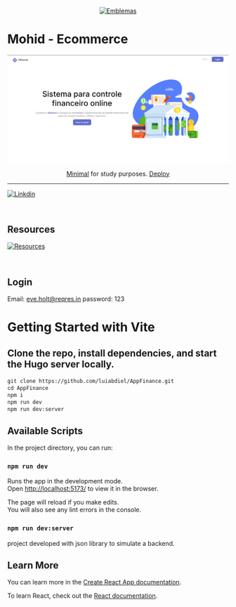 <div align="center">
 
[![Emblemas](http://ForTheBadge.com/images/badges/built-with-love.svg)](#)
 
 </div>

<h1 align="Star">
    Mohid - Ecommerce
</h1>

![Design preview from Mohid Ecommerce](./src/assets/template.png)

<p align="center"><a href="https://www.figma.com/file/F2M65bUd25vOCNfdvmeDTk/Minimal-Finance-Dashboard-(Community)?node-id=0%3A1&t=srSRkEelB2XBeXZb-0">Minimal</a>  for study purposes. <a href="https://inspiring-platypus-c20811.netlify.app/">Deploy</a></p>

<hr>

[![Linkdin](https://img.shields.io/badge/LinkedIn-0077B5?style=for-the-badge&logo=linkedin&logoColor=white)](https://www.linkedin.com/in/luiggiabdiel/)

<br>

## Resources
[![Resources](https://skillicons.dev/icons?i=react,ts,styledcomponents,git)](https://skillicons.dev)

<br>

## Login
Email: eve.holt@reqres.in
password: 123 

# Getting Started with Vite

## Clone the repo, install dependencies, and start the Hugo server locally.

```shell
git clone https://github.com/luiabdiel/AppFinance.git
cd AppFinance
npm i
npm run dev
npm run dev:server
```

## Available Scripts

In the project directory, you can run:

### `npm run dev`

Runs the app in the development mode.\
Open [http://localhost:5173/](http://localhost:5173/) to view it in the browser.

The page will reload if you make edits.\
You will also see any lint errors in the console.

### `npm run dev:server`

project developed with json library to simulate a backend.

## Learn More

You can learn more in the [Create React App documentation](https://facebook.github.io/create-react-app/docs/getting-started).

To learn React, check out the [React documentation](https://reactjs.org/).
